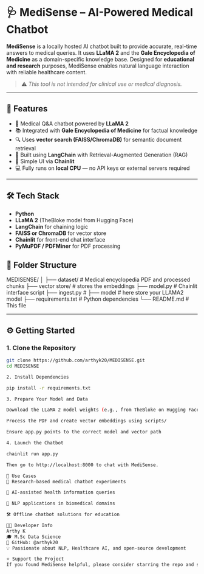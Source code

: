# 🩺 MediSense – AI-Powered Medical Chatbot

**MediSense** is a locally hosted AI chatbot built to provide accurate, real-time answers to medical queries. It uses **LLaMA 2** and the **Gale Encyclopedia of Medicine** as a domain-specific knowledge base. Designed for **educational and research** purposes, MediSense enables natural language interaction with reliable healthcare content.

> ⚠️ *This tool is not intended for clinical use or medical diagnosis.*

---

## 🚀 Features

- 💬 Medical Q&A chatbot powered by **LLaMA 2**
- 📚 Integrated with **Gale Encyclopedia of Medicine** for factual knowledge
- 🔍 Uses **vector search (FAISS/ChromaDB)** for semantic document retrieval
- 🧠 Built using **LangChain** with Retrieval-Augmented Generation (RAG)
- 🎨 Simple UI via **Chainlit**
- 💻 Fully runs on **local CPU** — no API keys or external servers required

---

## 🛠️ Tech Stack

- **Python**
- **LLaMA 2** (TheBloke model from Hugging Face)
- **LangChain** for chaining logic
- **FAISS or ChromaDB** for vector store
- **Chainlit** for front-end chat interface
- **PyMuPDF / PDFMiner** for PDF processing



## 📁 Folder Structure

MEDISENSE/
│
├── dataset/ # Medical encyclopedia PDF and processed chunks
├── vector store/ # stores the embeddings
├── model.py # Chainlit interface script
├── ingest.py # 
├── model # here store your LLAMA2 model
├── requirements.txt # Python dependencies
└── README.md # This file


---

## ⚙️ Getting Started

### 1. Clone the Repository

```bash
git clone https://github.com/arthyk20/MEDISENSE.git
cd MEDISENSE

2. Install Dependencies

pip install -r requirements.txt

3. Prepare Your Model and Data

Download the LLaMA 2 model weights (e.g., from TheBloke on Hugging Face)

Process the PDF and create vector embeddings using scripts/

Ensure app.py points to the correct model and vector path

4. Launch the Chatbot

chainlit run app.py

Then go to http://localhost:8000 to chat with MediSense.

📌 Use Cases
🧪 Research-based medical chatbot experiments

🩻 AI-assisted health information queries

🧠 NLP applications in biomedical domains

🛠️ Offline chatbot solutions for education

👩‍💻 Developer Info
Arthy K
🎓 M.Sc Data Science
🔗 GitHub: @arthyk20
💡 Passionate about NLP, Healthcare AI, and open-source development

⭐ Support the Project
If you found MediSense helpful, please consider starring the repo and sharing it with others!


